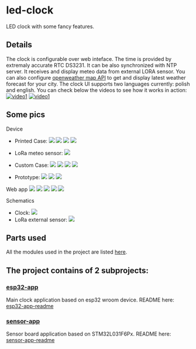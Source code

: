 # led-clock
LED clock with some fancy features.

## Details
The clock is configurable over web inteface. The time is provided by extremaly accurate RTC DS3231. It can be also synchronized with NTP server.
It receives and display meteo data from external LORA sensor.
You can also configure [openweather map API](https://openweathermap.org/) to get and display latest weather forecast for your city.
The clock UI supports two languages currently: polish and english.
You can check below the videos to see how it works in action:
[![video1](https://img.youtube.com/vi/KoFvoKO0Jg0/0.jpg)](https://www.youtube.com/watch?v=KoFvoKO0Jg0)
[![video1](https://img.youtube.com/vi/WqVvntWIiOE/0.jpg)](https://www.youtube.com/watch?v=WqVvntWIiOE)

## Some pics
Device
* Printed Case:
![](docs/pics/dev-case1.jpg)
![](docs/pics/dev-case2.jpg)
![](docs/pics/dev-case3.jpg)
![](docs/pics/dev-case4.jpg)

* LoRa meteo sensor:
![](docs/pics/dev-sensor.jpg)

* Custom Case:
![](docs/pics/dev-custom-case1.jpg)
![](docs/pics/dev-custom-case2.jpg)
![](docs/pics/dev-custom-case3.jpg)
![](docs/pics/dev-custom-case.jpg)

* Prototype:
![](docs/pics/dev-case-raw1.jpg)
![](docs/pics/dev-case-raw2.jpg)
![](docs/pics/dev-prototype.jpg)

Web app
![](docs/pics/web-app-info-ui.png)
![](docs/pics/web-config-ui.png)
![](docs/pics/web-config-ui2.png)
![](docs/pics/web-ota-ui.png)
![](docs/pics/web-ui.png)

Schematics
* Clock:
![](docs/schematics/clock/led-clock_schematic.png)
* LoRa external sensor:
![](docs/schematics/sensor/ledclock-sensor_schematic.png)

## Parts used
All the modules used in the project are listed [here](./docs/BOM.md).


## The project contains of 2 subprojects:

### [esp32-app](./esp32-app/README.md)
Main clock application based on esp32 wroom device. README here: [esp32-app-readme](./esp32-app/README.md)

### [sensor-app](./sensor-app/README.md)
Sensor board application based on STM32L031F6Px. README here: [sensor-app-readme](./sensor-app/README.md)
